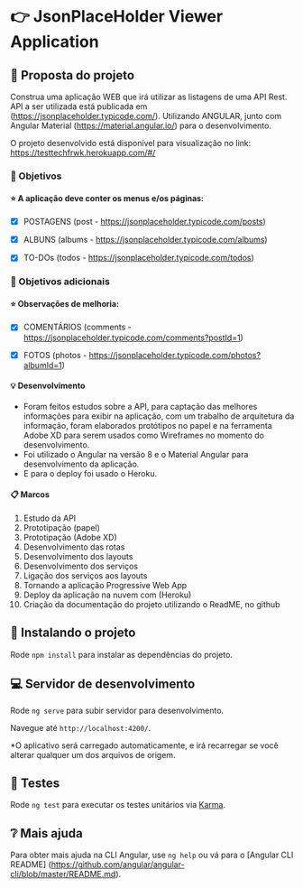 # :point_right: JsonPlaceHolder Viewer Application 

## :loudspeaker: Proposta do projeto

Construa uma aplicação WEB que irá utilizar as listagens de uma API Rest.
API a ser utilizada está publicada em (https://jsonplaceholder.typicode.com/).
Utilizando ANGULAR, junto com Angular Material (https://material.angular.io/) para o desenvolvimento. 

O projeto desenvolvido está disponível para visualização no link:
https://testtechfrwk.herokuapp.com/#/ 

### :dart: Objetivos
#### :star: A aplicação deve conter os menus e/os páginas:

- [x] POSTAGENS (post - https://jsonplaceholder.typicode.com/posts) 
  
- [x] ALBUNS (albums - https://jsonplaceholder.typicode.com/albums)

- [x] TO-DOs (todos - https://jsonplaceholder.typicode.com/todos)

### :dart: Objetivos adicionais
#### :star: Observações de melhoria:

- [x] COMENTÁRIOS (comments - https://jsonplaceholder.typicode.com/comments?postId=1)

- [x] FOTOS (photos - https://jsonplaceholder.typicode.com/photos?albumId=1)

#### :bulb: Desenvolvimento

- Foram feitos estudos sobre a API, para captação das melhores informações para exibir na aplicação, com um trabalho de arquitetura da informação, foram elaborados protótipos no papel e na ferramenta Adobe XD para serem usados como Wireframes no momento do desenvolvimento. 
- Foi utilizado o Angular na versão 8 e o Material Angular para desenvolvimento da aplicação. 
- E para o deploy foi usado o Heroku.

#### :clipboard: Marcos
1. Estudo da API
2. Prototipação (papel)
3. Prototipação (Adobe XD)
4. Desenvolvimento das rotas
5. Desenvolvimento dos layouts
6. Desenvolvimento dos serviços
7. Ligação dos serviços aos layouts
8. Tornando a aplicação Progressive Web App
9. Deploy da aplicação na nuvem com (Heroku)
10. Criação da documentação do projeto utilizando o ReadME, no github

## :rocket: Instalando o projeto

Rode `npm install` para instalar as dependências do projeto.

## :computer: Servidor de desenvolvimento

Rode `ng serve` para subir servidor para desenvolvimento. 

Navegue até `http://localhost:4200/`. 

*O aplicativo será carregado automaticamente, e irá recarregar se você alterar qualquer um dos arquivos de origem.

## :microscope: Testes

Rode `ng test` para executar os testes unitários via [Karma](https://karma-runner.github.io).

## :grey_question: Mais ajuda

Para obter mais ajuda na CLI Angular, use `ng help` ou vá para o [Angular CLI README] (https://github.com/angular/angular-cli/blob/master/README.md).
